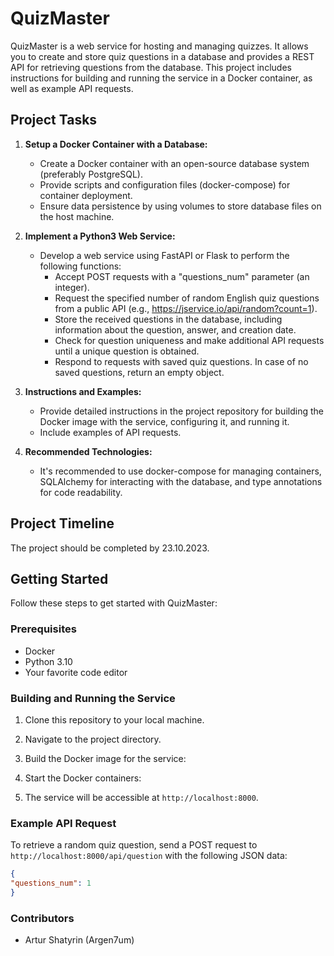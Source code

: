 # QuizMaster

QuizMaster is a web service for hosting and managing quizzes. It allows you to create and store quiz questions in a database and provides a REST API for retrieving questions from the database. This project includes instructions for building and running the service in a Docker container, as well as example API requests.

## Project Tasks

1. **Setup a Docker Container with a Database:**
   - Create a Docker container with an open-source database system (preferably PostgreSQL).
   - Provide scripts and configuration files (docker-compose) for container deployment.
   - Ensure data persistence by using volumes to store database files on the host machine.

2. **Implement a Python3 Web Service:**
   - Develop a web service using FastAPI or Flask to perform the following functions:
     - Accept POST requests with a "questions_num" parameter (an integer).
     - Request the specified number of random English quiz questions from a public API (e.g., https://jservice.io/api/random?count=1).
     - Store the received questions in the database, including information about the question, answer, and creation date.
     - Check for question uniqueness and make additional API requests until a unique question is obtained.
     - Respond to requests with saved quiz questions. In case of no saved questions, return an empty object.

3. **Instructions and Examples:**
   - Provide detailed instructions in the project repository for building the Docker image with the service, configuring it, and running it.
   - Include examples of API requests.

4. **Recommended Technologies:**
   - It's recommended to use docker-compose for managing containers, SQLAlchemy for interacting with the database, and type annotations for code readability.

## Project Timeline

The project should be completed by 23.10.2023.

## Getting Started

Follow these steps to get started with QuizMaster:

### Prerequisites

- Docker
- Python 3.10
- Your favorite code editor

### Building and Running the Service

1. Clone this repository to your local machine.

2. Navigate to the project directory.

3. Build the Docker image for the service:

4. Start the Docker containers:

5. The service will be accessible at `http://localhost:8000`.

### Example API Request

To retrieve a random quiz question, send a POST request to `http://localhost:8000/api/question` with the following JSON data:

```json
{
"questions_num": 1
}
```

### Contributors
- Artur Shatyrin (Argen7um)